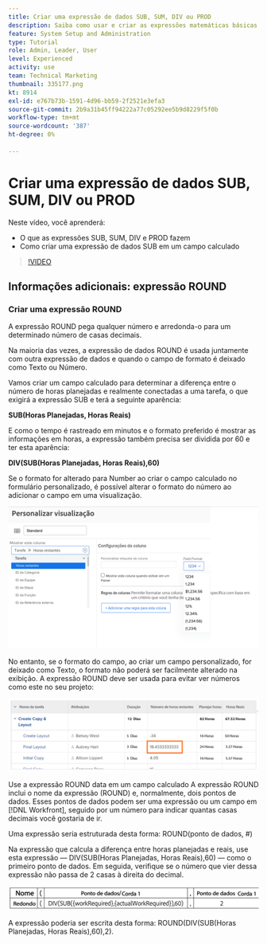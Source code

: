 ```yaml
---
title: Criar uma expressão de dados SUB, SUM, DIV ou PROD
description: Saiba como usar e criar as expressões matemáticas básicas em um campo calculado no Adobe [!DNL Workfront].
feature: System Setup and Administration
type: Tutorial
role: Admin, Leader, User
level: Experienced
activity: use
team: Technical Marketing
thumbnail: 335177.png
kt: 8914
exl-id: e767b73b-1591-4d96-bb59-2f2521e3efa3
source-git-commit: 2b9a31b45ff94222a77c05292ee5b9d8229f5f0b
workflow-type: tm+mt
source-wordcount: '387'
ht-degree: 0%

---
```


# Criar uma expressão de dados SUB, SUM, DIV ou PROD

Neste vídeo, você aprenderá:

* O que as expressões SUB, SUM, DIV e PROD fazem
* Como criar uma expressão de dados SUB em um campo calculado

>[!VIDEO](https://video.tv.adobe.com/v/335177/?quality=12)

## Informações adicionais: expressão ROUND

### Criar uma expressão ROUND

A expressão ROUND pega qualquer número e arredonda-o para um determinado número de casas decimais.

Na maioria das vezes, a expressão de dados ROUND é usada juntamente com outra expressão de dados e quando o campo de formato é deixado como Texto ou Número.

Vamos criar um campo calculado para determinar a diferença entre o número de horas planejadas e realmente conectadas a uma tarefa, o que exigirá a expressão SUB e terá a seguinte aparência:

**SUB(Horas Planejadas, Horas Reais)**

E como o tempo é rastreado em minutos e o formato preferido é mostrar as informações em horas, a expressão também precisa ser dividida por 60 e ter esta aparência:

**DIV(SUB(Horas Planejadas, Horas Reais),60)**

Se o formato for alterado para Number ao criar o campo calculado no formulário personalizado, é possível alterar o formato do número ao adicionar o campo em uma visualização.

![Balanceador de carga de trabalho com relatório de utilização](assets/round01.png)

No entanto, se o formato do campo, ao criar um campo personalizado, for deixado como Texto, o formato não poderá ser facilmente alterado na exibição. A expressão ROUND deve ser usada para evitar ver números como este no seu projeto:

![Balanceador de carga de trabalho com relatório de utilização](assets/round02.png)

Use a expressão ROUND data em um campo calculado A expressão ROUND inclui o nome da expressão (ROUND) e, normalmente, dois pontos de dados. Esses pontos de dados podem ser uma expressão ou um campo em [!DNL Workfront], seguido por um número para indicar quantas casas decimais você gostaria de ir.

Uma expressão seria estruturada desta forma: ROUND(ponto de dados, #)

Na expressão que calcula a diferença entre horas planejadas e reais, use esta expressão — DIV(SUB(Horas Planejadas, Horas Reais),60) — como o primeiro ponto de dados. Em seguida, verifique se o número que vier dessa expressão não passa de 2 casas à direita do decimal.

![Balanceador de carga de trabalho com relatório de utilização](assets/round03.png)

A expressão poderia ser escrita desta forma: ROUND(DIV(SUB(Horas Planejadas, Horas Reais),60),2).
